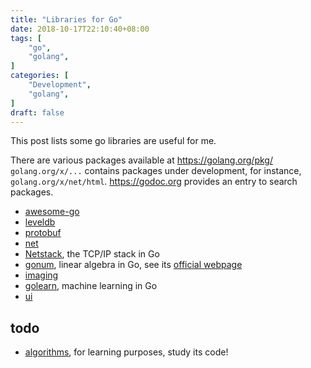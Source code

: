 ```yaml
---
title: "Libraries for Go"
date: 2018-10-17T22:10:40+08:00
tags: [
    "go",
    "golang",
]
categories: [
    "Development",
    "golang",
]
draft: false
---
```


This post lists some go libraries are useful for me.

There are various packages available at <https://golang.org/pkg/>
`golang.org/x/...` contains packages under development, for instance,
`golang.org/x/net/html`. <https://godoc.org> provides an entry to search
packages.


- [awesome-go][9]
- [leveldb][1]
- [protobuf][2]
- [net][3]
- [Netstack][4], the TCP/IP stack in Go
- [gonum][5], linear algebra in Go, see its [official webpage][6]
- [imaging][7]
- [golearn][8], machine learning in Go
- [ui][11]

## todo

- [algorithms][10], for learning purposes, study its code!


[11]: https://github.com/andlabs/ui
[10]: https://github.com/shady831213/algorithms
[9]: https://github.com/avelino/awesome-go
[8]: https://github.com/sjwhitworth/golearn
[7]: https://github.com/disintegration/imaging
[6]: https://www.gonum.org/
[5]: https://github.com/gonum/gonum
[4]: https://github.com/google/netstack
[3]: https://github.com/golang/net
[2]: https://github.com/golang/protobuf
[1]: https://github.com/golang/leveldb

